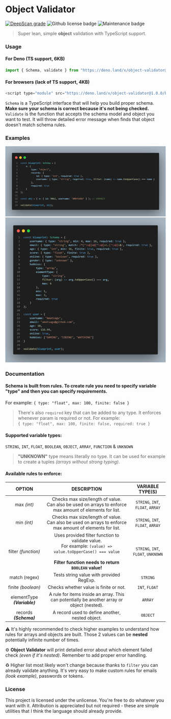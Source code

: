 # Object Validator

<a href="https://deepscan.io/dashboard#view=project&tid=15317&pid=19329&bid=498727"><img src="https://deepscan.io/api/teams/15317/projects/19329/branches/498727/badge/grade.svg" alt="DeepScan grade"></a>
<img alt="Github license badge" src="https://img.shields.io/github/license/Amatsagu/Object-Validator" />
<img alt="Maintenance badge" src="https://img.shields.io/maintenance/yes/2024" />

> Super lean, simple **object** validation with TypeScript support.

### Usage
#### For Deno (TS support, 6KB)
```ts
import { Schema, validate } from "https://deno.land/x/object-validator@1.0.0/mod.ts";
```
#### For browsers (lack of TS support, 4KB)
```js
<script type="module" src="https://deno.land/x/object-validator@1.0.0/bundle.js"></script>
```

`Schema` is a TypeScript interface that will help you build proper schema. **Make sure your schema is correct because it's not being checked.** `Validate` is the function that accepts the schema model and object you want to test. It will throw detailed error message when finds that object doesn't match schema rules.

### Examples
<img alt="Example code snippet" src="https://raw.githubusercontent.com/Amatsagu/Object-Validator/master/.github/example%20usage%202.png" />
<img alt="Example code snippet" src="https://raw.githubusercontent.com/Amatsagu/Object-Validator/master/.github/example%20usage.png" />

### Documentation
#### Schema is built from rules. To create rule you need to specify variable "type" and then you can specify requirements.
For example: `{ type: "float", max: 100, finite: false }`

> There's also `required` key that can be added to any type. It enforces whenever param is required or not. For example:<br/>
> `{ type: "float", max: 100, finite: false, required: true }`

#### Supported variable types:
`STRING`, `INT`, `FLOAT`, `BOOLEAN`, `OBJECT`, `ARRAY`, `FUNCTION` & `UNKNOWN`
> **"UNKNOWN"** type means literally no type. It can be used for example to create a tuples *(arrays without strong typing)*.

#### Available rules to enforce:
|          **OPTION**          |                                                                             **DESCRIPTION**                                                                             |         **VARIABLE TYPE(S)**        |
|:----------------------------:|:-----------------------------------------------------------------------------------------------------------------------------------------------------------------------:|:-----------------------------------:|
|          max *(int)*         |                                Checks max size/length of value.<br>Can also be used on arrays to enforce max amount of elements for list.                               |  `STRING`, `INT`, `FLOAT`, `ARRAY`  |
|          min *(int)*         |                                Checks max size/length of value.<br>Can also be used on arrays to enforce max amount of elements for list.                               |  `STRING`, `INT`, `FLOAT`, `ARRAY`  |
|      filter *(function)*     | Uses provided filter function to validate value.<br>For example: `(value) => value.toUpperCase() === value`<br><br>**Filter function needs to return `BOOLEAN` value!** | `STRING`, `INT`, `FLOAT`, `UNKNOWN` |
|         match (regex)        |                                                                 Tests string value with provided RegExp.                                                                |               `STRING`              |
|      finite *(boolean)*      |                                                                  Checks whether value is finite or not.                                                                 |            `INT`, `FLOAT`           |
| elementType ***(Variable)*** |                                       A rule for items inside an array. This can potentially be another array or object (nested).                                       |               `ARRAY`               |
|    records ***(Schema)***    |                                                             A record used to define another, nested object.                                                             |               `OBJECT`              |

⚠️ It's highly recommended to check higher examples to understand how rules for arrays and objects are built. Those 2 values can be **nested** potentially infinite number of times.

⚙️ **Object Validator** will print detailed error about which element failed check *(even if it's nested)*. Remember to add proper error handling.

♻️ Higher list most likely won't change because thanks to `filter` you can already validate anything. It's very easy to make custom rules for emails *(look example)*, passwords or tokens.
### License
This project is licensed under the unlicense. You're free to do whatever you want with it. Attribution is appreciated but not required - these are simple utilities that I think the language should already provide.